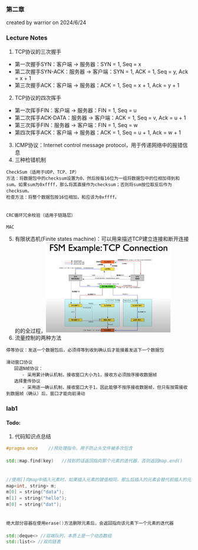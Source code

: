 ### 第二章
created by warrior on 2024/6/24

### Lecture Notes
1. TCP协议的三次握手
- 第一次握手SYN：客户端 -> 服务器：SYN = 1, Seq = x
- 第二次握手SYN-ACK：服务器 -> 客户端：SYN = 1, ACK = 1, Seq = y, Ack = x + 1
- 第三次握手ACK：客户端 -> 服务器：ACK = 1, Seq = x + 1, Ack = y + 1
2. TCP协议的四次挥手
- 第一次挥手FIN：客户端 -> 服务器：FIN = 1, Seq = u
- 第二次挥手ACK-DATA：服务器 -> 客户端：ACK = 1, Seq = v, Ack = u + 1
- 第三次挥手FIN：服务器 -> 客户端：FIN = 1, Seq = w
- 第四次挥手ACK：客户端 -> 服务器：ACK = 1, Seq = u + 1, Ack = w + 1
3. ICMP协议：Internet control message protocol，用于传递网络中的报错信息
4. 三种检错机制
```
CheckSum（适用于UDP、TCP、IP）
方法：将数据包中的checksum设置为0，然后按每16位为一组将数据包中的位相加得到和sum。如果sum为0xffff，那么将其直接作为checksum；否则将sum按位取反后作为checksum。
检查方法：将整个数据包按16位相加，和应该为0xffff。


CRC循环冗余校验（适用于链路层）

MAC
```
5. 有限状态机(Finite states machine)：可以用来描述TCP建立连接和断开连接的的全过程，<img src="../imgs/TCP_FSM.png#pi" alt="如图所示" style="zoom:33%;" />
6. 流量控制的两种方法
```
停等协议：发送一个数据包后，必须得等到收到确认后才能接着发送下一个数据包

滑动窗口协议
   回退N帧协议：
      - 采用累计确认机制，接收窗口大小为1，接收方必须按序接收数据帧
   选择重传协议
      - 采用逐一确认机制，接收窗口大于1，因此能够不按序接收数据帧，但只有按需接收到数据帧（确认）后，窗口才能向前滑动
```



### lab1
#### Todo:
1. 代码知识点总结
```c++
#pragma once    //预处理指令，用于防止头文件被多次包含  

std::map.find(key)   //找到的话返回指向那个元素的迭代器，否则返回map.end()


//使用[]向map中插入元素时，如果插入元素的键值相同，那么后插入的元素会替代前插入的元素
map<int, string> m;
m[0] = string("data");
m[1] = string("hello");
m[0] = string("dat");


绝大部分容器在使用erase()方法删除元素后，会返回指向该元素下一个元素的迭代器

std::deque<> //双端队列，本质上是一个动态数组
std::list<> //双向链表

```
   